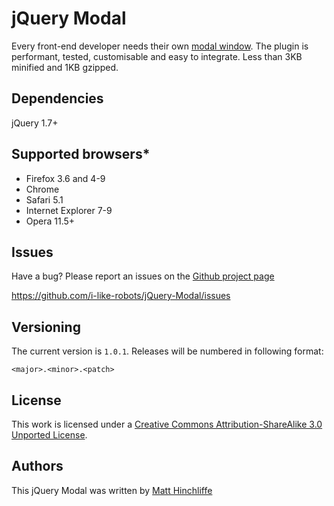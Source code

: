 # jQuery Modal
Every front-end developer needs their own [modal window][1]. The plugin is performant, tested, customisable and easy to integrate. Less than 3KB minified and 1KB gzipped.

## Dependencies

jQuery 1.7+

## Supported browsers*

 * Firefox 3.6 and 4-9
 * Chrome
 * Safari 5.1
 * Internet Explorer 7-9
 * Opera 11.5+

## Issues

Have a bug? Please report an issues on the [Github project page][1]

https://github.com/i-like-robots/jQuery-Modal/issues

## Versioning

The current version is `1.0.1`. Releases will be numbered in following format:

`<major>.<minor>.<patch>`

## License

This work is licensed under a [Creative Commons Attribution-ShareAlike 3.0 Unported License][3].

## Authors

This jQuery Modal was written by [Matt Hinchliffe][4]

 [1]: http://github.com/i-like-robots/jQuery-Modal
 [2]: http://www.jquery.com
 [3]: http://creativecommons.org/licenses/by-sa/3.0/
 [4]: http://www.maketea.co.uk